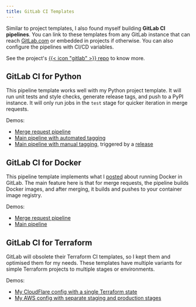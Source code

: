 ```yaml
---
title: GitLab CI Templates
---
```

Similar to project templates, I also found myself building **GitLab CI pipelines**. You can link to these templates from any
GitLab instance that can reach [GitLab.com](https://gitlab.com/) or embedded in projects if otherwise.
You can also configure the pipelines with CI/CD variables.

See the project's [{{< icon "gitlab" >}} repo](https://gitlab.com/ginolatorilla/gitlab-ci-templates) to know more.

## GitLab CI for Python

This pipeline template works well with my Python project template. It will run unit tests and style checks, generate release tags,
and push to a PyPI instance. It will only run jobs in the `test` stage for quicker iteration in merge requests.

Demos:

- [Merge request pipeline](https://gitlab.com/ginolatorilla/gitlab-ci-templates-python-example/-/pipelines/1077161927)
- [Main pipeline with automated tagging](https://gitlab.com/ginolatorilla/gitlab-ci-templates-python-example/-/pipelines/1077162100)
- [Main pipeline with manual tagging](https://gitlab.com/ginolatorilla/gitlab-ci-templates-python-example/-/pipelines/1136995865), triggered by a
  [release](https://gitlab.com/ginolatorilla/gitlab-ci-templates-python-example/-/releases/v0.0.3)

## GitLab CI for Docker

This pipeline template implements what I [posted](/2024/06/16/run-docker-in-gitlab-docker-executor) about running Docker in GitLab.
The main feature here is that for merge requests, the pipeline builds Docker images, and after merging, it builds and
pushes to your container image registry.

Demos:

- [Merge request pipeline](https://gitlab.com/ginolatorilla/gitlab-ci-templates-docker-example/-/pipelines/1077706151)
- [Main pipeline](https://gitlab.com/ginolatorilla/gitlab-ci-templates-docker-example/-/pipelines/1077706151)

## GitLab CI for Terraform

GitLab will obsolete their Terraform CI templates, so I kept them and optimised them for my needs. These templates have
multiple variants for simple Terraform projects to multiple stages or environments.

Demos:

- [My CloudFlare config with a single Terraform state](https://gitlab.com/ginolatorilla/terraform-cloudflare-config)
- [My AWS config with separate staging and production stages](https://gitlab.com/ginolatorilla/terraform-aws-free-tier)
